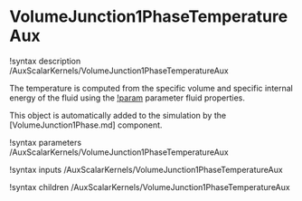 # VolumeJunction1PhaseTemperatureAux

!syntax description /AuxScalarKernels/VolumeJunction1PhaseTemperatureAux

The temperature is computed from the specific volume and specific internal energy of the fluid
using the [!param](/AuxScalarKernels/VolumeJunction1PhaseTemperatureAux/fp) parameter fluid properties.

This object is automatically added to the simulation by the [VolumeJunction1Phase.md] component.

!syntax parameters /AuxScalarKernels/VolumeJunction1PhaseTemperatureAux

!syntax inputs /AuxScalarKernels/VolumeJunction1PhaseTemperatureAux

!syntax children /AuxScalarKernels/VolumeJunction1PhaseTemperatureAux
